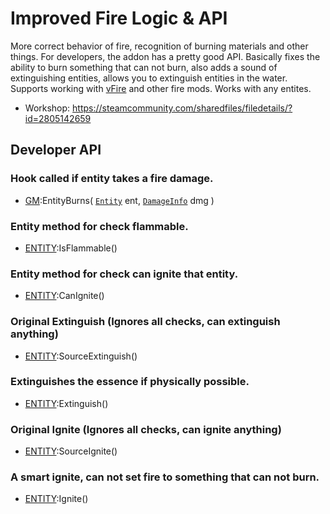 # Improved Fire Logic & API
More correct behavior of fire, recognition of burning materials and other things. For developers, the addon has a pretty good API.
Basically fixes the ability to burn something that can not burn, also adds a sound of extinguishing entities, allows you to extinguish entities in the water.
Supports working with [vFire](https://steamcommunity.com/sharedfiles/filedetails/?id=1525218777) and other fire mods.
Works with any entites.

- Workshop: https://steamcommunity.com/sharedfiles/filedetails/?id=2805142659

## Developer API
### Hook called if entity takes a fire damage.
- [GM](https://wiki.facepunch.com/gmod/GM_Hooks):EntityBurns( [`Entity`](https://wiki.facepunch.com/gmod/Entity) ent, [`DamageInfo`](https://wiki.facepunch.com/gmod/Global.DamageInfo) dmg )

### Entity method for check flammable.
- [ENTITY](https://wiki.facepunch.com/gmod/Entity):IsFlammable()

### Entity method for check can ignite that entity.
- [ENTITY](https://wiki.facepunch.com/gmod/Entity):CanIgnite()

### Original Extinguish (Ignores all checks, can extinguish anything)
- [ENTITY](https://wiki.facepunch.com/gmod/Entity):SourceExtinguish()

### Extinguishes the essence if physically possible. 
- [ENTITY](https://wiki.facepunch.com/gmod/Entity):Extinguish()

### Original Ignite (Ignores all checks, can ignite anything)
- [ENTITY](https://wiki.facepunch.com/gmod/Entity):SourceIgnite()

### A smart ignite, can not set fire to something that can not burn.
- [ENTITY](https://wiki.facepunch.com/gmod/Entity):Ignite()

